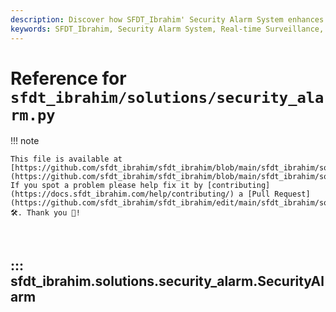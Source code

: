 ```yaml
---
description: Discover how SFDT_Ibrahim' Security Alarm System enhances real-time surveillance with intelligent object detection and tracking. Learn about setup, monitoring, and threat detection.
keywords: SFDT_Ibrahim, Security Alarm System, Real-time Surveillance, Object Detection, Video Monitoring, Python, Threat Detection
---
```


# Reference for `sfdt_ibrahim/solutions/security_alarm.py`

!!! note

    This file is available at [https://github.com/sfdt_ibrahim/sfdt_ibrahim/blob/main/sfdt_ibrahim/solutions/security_alarm.py](https://github.com/sfdt_ibrahim/sfdt_ibrahim/blob/main/sfdt_ibrahim/solutions/security_alarm.py). If you spot a problem please help fix it by [contributing](https://docs.sfdt_ibrahim.com/help/contributing/) a [Pull Request](https://github.com/sfdt_ibrahim/sfdt_ibrahim/edit/main/sfdt_ibrahim/solutions/security_alarm.py) 🛠️. Thank you 🙏!

<br>

## ::: sfdt_ibrahim.solutions.security_alarm.SecurityAlarm

<br><br>
